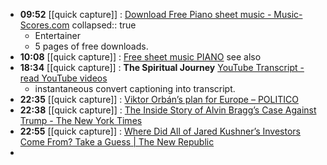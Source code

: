 - **09:52** [[quick capture]] : [Download Free Piano sheet music - Music-Scores.com](https://www.music-scores.com/sheet-music/freeinstrument.php?pageNum_composer=0&totalRows_composer=92&instrument=Piano "Download Free Piano sheet music - Music-Scores.com")
  collapsed:: true
	- Entertainer
	- 5 pages of free downloads.
- **10:08** [[quick capture]] : [Free sheet music PIANO](https://m.free-scores.com/free-sheet-music.php?CATEGORIE=70 "Free sheet music PIANO") see also
- **18:34** [[quick capture]] : **The Spiritual Journey** [YouTube Transcript - read YouTube videos](https://youtubetranscript.com/ "YouTube Transcript - read YouTube videos")
	- instantaneous convert captioning into transcript.
- **22:35** [[quick capture]] : [Viktor Orbán’s plan for Europe – POLITICO](https://www.politico.eu/article/viktor-orban-plan-europe-hungary-council-presidency-election/ "Viktor Orbán’s plan for Europe – POLITICO")
- **22:38** [[quick capture]] : [The Inside Story of Alvin Bragg’s Case Against Trump - The New York Times](https://www.nytimes.com/2024/04/09/magazine/alvin-bragg-donald-trump-trial.html "The Inside Story of Alvin Bragg’s Case Against Trump - The New York Times")
- **22:55** [[quick capture]] : [Where Did All of Jared Kushner’s Investors Come From? Take a Guess | The New Republic](https://newrepublic.com/post/180559/sketchy-way-jared-kushner-investors "Where Did All of Jared Kushner’s Investors Come From? Take a Guess | The New Republic")
-